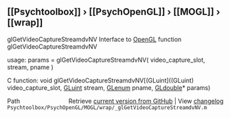 ## [[Psychtoolbox]] &#8250; [[PsychOpenGL]] &#8250; [[MOGL]] &#8250; [[wrap]]

glGetVideoCaptureStreamdvNV  Interface to [OpenGL](OpenGL) function glGetVideoCaptureStreamdvNV  
  
usage:  params = glGetVideoCaptureStreamdvNV( video\_capture\_slot, stream, pname )  
  
C function:  void glGetVideoCaptureStreamdvNV[(GLuint]((GLuint) video\_capture\_slot, [GLuint](GLuint) stream, [GLenum](GLenum) pname, [GLdouble](GLdouble)\* params)  




<div class="code_header" style="text-align:right;">
  <span style="float:left;">Path&nbsp;&nbsp;</span> <span class="counter">Retrieve <a href=
  "https://raw.github.com/Psychtoolbox-3/Psychtoolbox-3/beta/Psychtoolbox/PsychOpenGL/MOGL/wrap/_glGetVideoCaptureStreamdvNV.m">current version from GitHub</a> | View <a href=
  "https://github.com/Psychtoolbox-3/Psychtoolbox-3/commits/beta/Psychtoolbox/PsychOpenGL/MOGL/wrap/_glGetVideoCaptureStreamdvNV.m">changelog</a></span>
</div>
<div class="code">
  <code>Psychtoolbox/PsychOpenGL/MOGL/wrap/_glGetVideoCaptureStreamdvNV.m</code>
</div>

